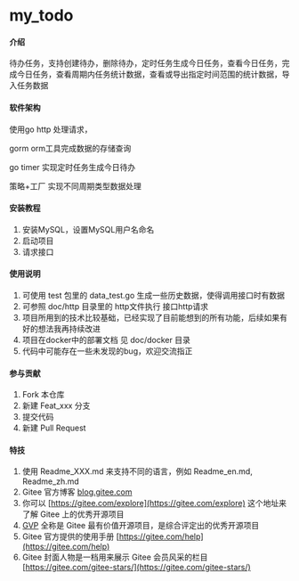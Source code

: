 # my_todo

#### 介绍
待办任务，支持创建待办，删除待办，定时任务生成今日任务，查看今日任务，完成今日任务，查看周期内任务统计数据，查看或导出指定时间范围的统计数据，导入任务数据

#### 软件架构
使用go http 处理请求，

gorm orm工具完成数据的存储查询

go timer 实现定时任务生成今日待办

策略+工厂 实现不同周期类型数据处理


#### 安装教程

1.  安装MySQL，设置MySQL用户名命名
2.  启动项目
3.  请求接口

#### 使用说明

1.  可使用 test 包里的 data_test.go 生成一些历史数据，使得调用接口时有数据
2.  可参照 doc/http 目录里的 http文件执行 接口http请求
3.  项目所用到的技术比较基础，已经实现了目前能想到的所有功能，后续如果有好的想法我再持续改进
4.  项目在docker中的部署文档 见 doc/docker 目录
5.  代码中可能存在一些未发现的bug，欢迎交流指正


#### 参与贡献

1.  Fork 本仓库
2.  新建 Feat_xxx 分支
3.  提交代码
4.  新建 Pull Request


#### 特技

1.  使用 Readme\_XXX.md 来支持不同的语言，例如 Readme\_en.md, Readme\_zh.md
2.  Gitee 官方博客 [blog.gitee.com](https://blog.gitee.com)
3.  你可以 [https://gitee.com/explore](https://gitee.com/explore) 这个地址来了解 Gitee 上的优秀开源项目
4.  [GVP](https://gitee.com/gvp) 全称是 Gitee 最有价值开源项目，是综合评定出的优秀开源项目
5.  Gitee 官方提供的使用手册 [https://gitee.com/help](https://gitee.com/help)
6.  Gitee 封面人物是一档用来展示 Gitee 会员风采的栏目 [https://gitee.com/gitee-stars/](https://gitee.com/gitee-stars/)
